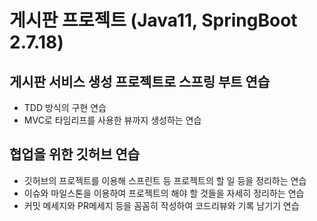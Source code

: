 # 게시판 프로젝트 (Java11, SpringBoot 2.7.18)

## 게시판 서비스 생성 프로젝트로 스프링 부트 연습
- TDD 방식의 구현 연습
- MVC로 타임리프를 사용한 뷰까지 생성하는 연습

## 협업을 위한 깃허브 연습
- 깃허브의 프로젝트를 이용해 스프린트 등 프로젝트의 할 일 등을 정리하는 연습
- 이슈와 마일스톤을 이용하여 프로젝트의 해야 할 것들을 자세히 정리하는 연습
- 커밋 메세지와 PR메세지 등을 꼼꼼히 작성하여 코드리뷰와 기록 남기기 연습
